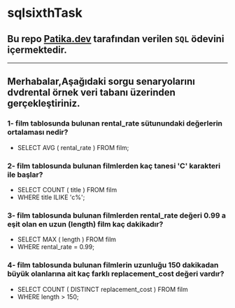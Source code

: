 # sqlsixthTask
## Bu repo [Patika.dev](https://www.patika.dev) tarafından verilen `SQL` ödevini içermektedir.
---
## Merhabalar,Aşağıdaki sorgu senaryolarını dvdrental örnek veri tabanı üzerinden gerçekleştiriniz.
### 1- film tablosunda bulunan rental_rate sütunundaki değerlerin ortalaması nedir?
- SELECT AVG ( rental_rate ) FROM film;
### 2- film tablosunda bulunan filmlerden kaç tanesi 'C' karakteri ile başlar?
- SELECT COUNT ( title ) FROM film
- WHERE title ILIKE 'c%';
### 3- film tablosunda bulunan filmlerden rental_rate değeri 0.99 a eşit olan en uzun (length) film kaç dakikadır?
- SELECT MAX ( length ) FROM film
- WHERE rental_rate = 0.99;
### 4- film tablosunda bulunan filmlerin uzunluğu 150 dakikadan büyük olanlarına ait kaç farklı replacement_cost değeri vardır?
- SELECT COUNT ( DISTINCT replacement_cost ) FROM film
- WHERE length > 150;
